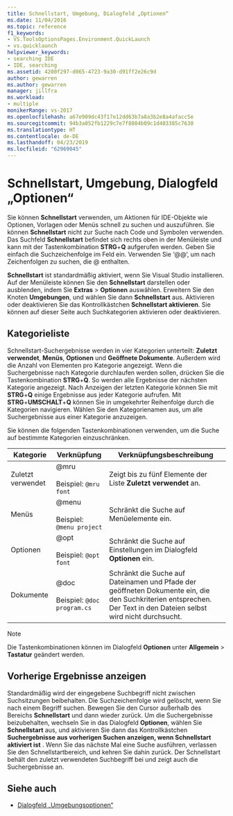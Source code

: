 ```yaml
---
title: Schnellstart, Umgebung, Dialogfeld „Optionen“
ms.date: 11/04/2016
ms.topic: reference
f1_keywords:
- VS.ToolsOptionsPages.Environment.QuickLaunch
- vs.quicklaunch
helpviewer_keywords:
- searching IDE
- IDE, searching
ms.assetid: 4200f297-d065-4723-9a30-d91ff2e26c9d
author: gewarren
ms.author: gewarren
manager: jillfra
ms.workload:
- multiple
monikerRange: vs-2017
ms.openlocfilehash: a67e909dc43f17e12dd63b7a8a3b2e8a4afacc5e
ms.sourcegitcommit: 94b3a052fb1229c7e7f8804b09c1d403385c7630
ms.translationtype: HT
ms.contentlocale: de-DE
ms.lasthandoff: 04/23/2019
ms.locfileid: "62969045"
---
```

# <a name="quick-launch-environment-options-dialog-box"></a>Schnellstart, Umgebung, Dialogfeld „Optionen“

Sie können **Schnellstart** verwenden, um Aktionen für IDE-Objekte wie Optionen, Vorlagen oder Menüs schnell zu suchen und auszuführen. Sie können **Schnellstart** nicht zur Suche nach Code und Symbolen verwenden. Das Suchfeld **Schnellstart** befindet sich rechts oben in der Menüleiste und kann mit der Tastenkombination **STRG**+**Q** aufgerufen werden. Geben Sie einfach die Suchzeichenfolge im Feld ein. Verwenden Sie ‘@@‘, um nach Zeichenfolgen zu suchen, die @ enthalten. 

**Schnellstart** ist standardmäßig aktiviert, wenn Sie Visual Studio installieren. Auf der Menüleiste können Sie den **Schnellstart** darstellen oder ausblenden, indem Sie **Extras** > **Optionen** auswählen. Erweitern Sie den Knoten **Umgebungen**, und wählen Sie dann **Schnellstart** aus. Aktivieren oder deaktivieren Sie das Kontrollkästchen **Schnellstart aktivieren**. Sie können auf dieser Seite auch Suchkategorien aktivieren oder deaktivieren.

## <a name="category-list"></a>Kategorieliste

Schnellstart-Suchergebnisse werden in vier Kategorien unterteilt: **Zuletzt verwendet**, **Menüs**, **Optionen** und **Geöffnete Dokumente**. Außerdem wird die Anzahl von Elementen pro Kategorie angezeigt. Wenn die Suchergebnisse nach Kategorie durchlaufen werden sollen, drücken Sie die Tastenkombination **STRG**+**Q**. So werden alle Ergebnisse der nächsten Kategorie angezeigt. Nach Anzeigen der letzten Kategorie können Sie mit **STRG**+**Q** einige Ergebnisse aus jeder Kategorie aufrufen. Mit **STRG**+**UMSCHALT**+**Q** können Sie in umgekehrter Reihenfolge durch die Kategorien navigieren. Wählen Sie den Kategorienamen aus, um alle Suchergebnisse aus einer Kategorie anzuzeigen.

Sie können die folgenden Tastenkombinationen verwenden, um die Suche auf bestimmte Kategorien einzuschränken.

|Kategorie|Verknüpfung|Verknüpfungsbeschreibung|
|--------------|--------------| - |
|Zuletzt verwendet|@mru<br /><br /> Beispiel: `@mru font`|Zeigt bis zu fünf Elemente der Liste **Zuletzt verwendet** an.|
|Menüs|@menu<br /><br /> Beispiel: `@menu project`|Schränkt die Suche auf Menüelemente ein.|
|Optionen|@opt<br /><br /> Beispiel: `@opt font`|Schränkt die Suche auf Einstellungen im Dialogfeld **Optionen** ein.|
|Dokumente|@doc<br /><br /> Beispiel: `@doc program.cs`|Schränkt die Suche auf Dateinamen und Pfade der geöffneten Dokumente ein, die den Suchkriterien entsprechen. Der Text in den Dateien selbst wird nicht durchsucht.|

> [!NOTE]
> Die Tastenkombinationen können im Dialogfeld **Optionen** unter **Allgemein** > **Tastatur** geändert werden.

## <a name="show-previous-results"></a>Vorherige Ergebnisse anzeigen

Standardmäßig wird der eingegebene Suchbegriff nicht zwischen Suchsitzungen beibehalten. Die Suchzeichenfolge wird gelöscht, wenn Sie nach einem Begriff suchen. Bewegen Sie den Cursor außerhalb des Bereichs **Schnellstart** und dann wieder zurück. Um die Suchergebnisse beizubehalten, wechseln Sie in das Dialogfeld **Optionen**, wählen Sie **Schnellstart** aus, und aktivieren Sie dann das Kontrollkästchen **Suchergebnisse aus vorherigen Suchen anzeigen, wenn Schnellstart aktiviert ist** . Wenn Sie das nächste Mal eine Suche ausführen, verlassen Sie den Schnellstartbereich, und kehren Sie dahin zurück. Der Schnellstart behält den zuletzt verwendeten Suchbegriff bei und zeigt auch die Suchergebnisse an.

## <a name="see-also"></a>Siehe auch

- [Dialogfeld „Umgebungsoptionen“](../../ide/reference/environment-options-dialog-box.md)
